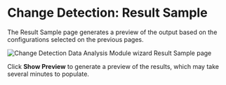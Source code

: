 # Change Detection: Result Sample

The Result Sample page generates a preview of the output based on the configurations selected on the
previous pages.

![Change Detection Data Analysis Module wizard Result Sample page](/img/product_docs/accessanalyzer/12.0/admin/analysis/sqlviewcreation/resultsample.webp)

Click **Show Preview** to generate a preview of the results, which may take several minutes to
populate.
